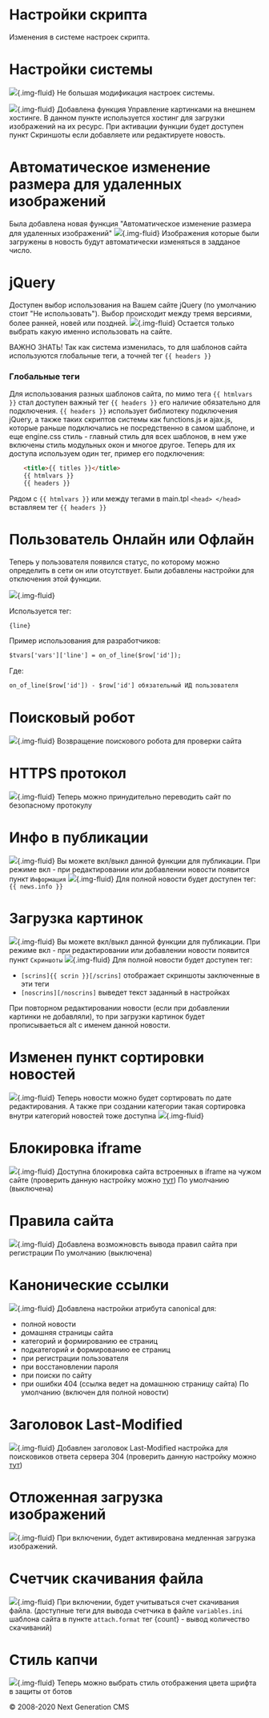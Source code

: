 Настройки скрипта
============================

Изменения в системе настроек скрипта.

# Настройки системы
![](images/history/setting_1.jpg){.img-fluid}
Не большая модификация настроек системы.

![](images/history/setting_1.1.jpg){.img-fluid}
Добавлена функция Управление картинками на внешнем хостинге. В данном пункте используется хостинг для загрузки изображений на их ресурс. При активации функции будет доступен пункт Скриншоты если добавляете или редактируете новость.

# Автоматическое изменение размера для удаленных изображений
Была добавлена новая функция "Автоматическое изменение размера для удаленных изображений"
![](images/history/setting_1.2.jpg){.img-fluid}
Изображения которые были загружены в новость будут автоматически изменяться в задданое число.

# jQuery
Доступен выбор использования на Вашем сайте jQuery (по умолчанию стоит "Не использовать"). Выбор происходит между тремя версиями, более ранней, новей или поздней.
![](images/history/setting_1.3.jpg){.img-fluid}
Остается только выбрать какую именно использовать на сайте.

ВАЖНО ЗНАТЬ!
Так как система изменилась, то для шаблонов сайта используются глобальные теги, а точней тег ``` {{ headers }} ```

### Глобальные теги
Для использования разных шаблонов сайта, по мимо тега ``` {{ htmlvars }} ``` стал доступен важный тег ``` {{ headers }} ``` его наличие обязательно для подключения.
``` {{ headers }} ``` использует библиотеку подключения jQuery, а также таких скриптов системы как functions.js и ajax.js, которые раньше подключались не посредственно в самом шаблоне, и еще engine.css стиль - главный стиль для всех шаблонов, в нем уже включены стиль модульных окон и многое другое.
Теперь для их доступа используем один тег, пример его подключения:
```html
	<title>{{ titles }}</title>
	{{ htmlvars }}
	{{ headers }}
```
Рядом с ```{{ htmlvars }}``` или между тегами в main.tpl ``` <head> </head> ``` вставляем тег ``` {{ headers }} ```

# Пользователь Онлайн или Офлайн
Теперь у пользователя появился статус, по которому можно определить в сети он или отсутствует.
Были добавлены настройки для отключения этой функции.

![](images/history/setting_1.4.jpg){.img-fluid}

Используется тег:
```html
{line}
```
Пример использования для разработчиков:
```html
$tvars['vars']['line'] = on_of_line($row['id']);
```
Где:
```html
on_of_line($row['id']) - $row['id'] обязательный ИД пользователя
```

# Поисковый робот
![](images/history/setting_1.5.jpg){.img-fluid}
Возвращение поискового робота для проверки сайта

# HTTPS протокол
![](images/history/setting_1.6.jpg){.img-fluid}
Теперь можно принудительно переводить сайт по безопасному протокулу

# Инфо в публикации
![](images/history/setting_1.7.jpg){.img-fluid}
Вы можете вкл/выкл данной функции для публикации. При режиме вкл - при редактировании или добавлении новости появится пункт ```Информация```
![](images/history/setting_1.7.1.jpg){.img-fluid}
Для полной новости будет доступен тег: ```{{ news.info }}```

# Загрузка картинок
![](images/history/setting_1.8.jpg){.img-fluid}
Вы можете вкл/выкл данной функции для публикации. При режиме вкл - при редактировании или добавлении новости появится пункт ```Скриншоты```
![](images/history/setting_1.8.1.jpg){.img-fluid}
Для полной новости будет доступен тег: 
- ```[scrins]{{ scrin }}[/scrins]``` отображает скриншоты заключенные в эти теги
- ```[noscrins][/noscrins]``` выведет текст заданный в настройках

При повторном редактировании новости (если при добавлении картинки не добавляли), то при загрузки картинок будет прописываеться alt с именем данной новости.

# Изменен пункт сортировки новостей
![](images/history/setting_1.9.jpg){.img-fluid}
Теперь новости можно будет сортировать по дате редактирования.
А также при создании категории такая сортировка внутри категорий новостей тоже доступна
![](images/history/setting_1.9.1.jpg){.img-fluid}

# Блокировка iframe
![](images/history/setting_1.10.jpg){.img-fluid}
Доступна блокировка сайта встроенных в iframe на чужом сайте (проверить данную настройку можно <a href="http://www.tinywebgallery.com/blog/advanced-iframe/free-iframe-checker">тут</a>)
По умолчанию (выключена)

# Правила сайта
![](images/history/setting_1.11.jpg){.img-fluid}
Добавлена возможновсть вывода правил сайта при регистрации
По умолчанию (выключена)

# Канонические ссылки
![](images/history/setting_1.12.jpg){.img-fluid}
Добавлена настройки атрибута canonical для:
- полной новости
- домашняя страницы сайта
- категорий и формированию ее страниц
- подкатегорий и формированию ее страниц
- при регистрации пользователя
- при восстановлении пароля
- при поиски по сайту
- при ошибки 404 (ссылка ведет на домашнюю страницу сайта) 
По умолчанию (включен для полной новости)

# Заголовок Last-Modified
![](images/history/setting_1.13.jpg){.img-fluid}
Добавлен заголовок Last-Modified настройка для поисковиков ответа сервера 304 (проверить данную настройку можно <a href="https://last-modified.com/">тут</a>)

# Отложенная загрузка изображений
![](images/history/setting_1.15.jpg){.img-fluid}
При включении, будет активирована медленная загрузка изображений.

# Счетчик скачивания файла
![](images/history/setting_1.17.jpg){.img-fluid}
При включении, будет учитываться счет скачивания файла. 
(доступные теги для вывода счетчика в файле ```variables.ini``` шаблона сайта в пункте ```attach.format``` тег {count} - вывод количество скачиваний)

# Стиль капчи
![](images/history/setting_1.18.jpg){.img-fluid}
Теперь можно выбрать стиль отображения цвета шрифта в защиты от ботов

© 2008-2020 Next Generation CMS